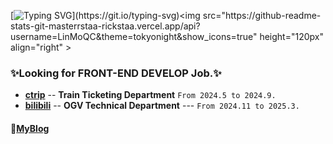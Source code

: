[![Typing SVG](https://readme-typing-svg.herokuapp.com?font=Fira+Code&pause=1000&random=false&width=435&lines=Hi👋+I+am+LinMoQC+😊+;A+OpenSource+Software+Engineering.+✨%F0%9F%91%8B;)](https://git.io/typing-svg)<img src="https://github-readme-stats-git-masterrstaa-rickstaa.vercel.app/api?username=LinMoQC&theme=tokyonight&show_icons=true" height="120px" align="right" >
### **✨Looking for FRONT-END DEVELOP Job.✨** 
- [**ctrip**](https://www.ctrip.com) -- **Train Ticketing Department**  `From 2024.5 to 2024.9.`
- [**bilibili**](https://www.bilibili.com/) -- **OGV Technical Department**  --- `From 2024.11 to 2025.3.`

#### 💬[**MyBlog**](https://linmoe.cn/)
